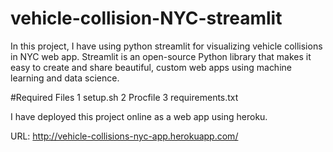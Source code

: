 # vehicle-collision-NYC-streamlit

In this project, I have using python streamlit for visualizing vehicle collisions in NYC web app. Streamlit is an open-source Python library that makes it easy to create and share beautiful, custom web apps using machine learning and data science. 

#Required Files
1 setup.sh
2 Procfile
3 requirements.txt

I have deployed this project online as a web app using heroku.

URL: http://vehicle-collisions-nyc-app.herokuapp.com/
